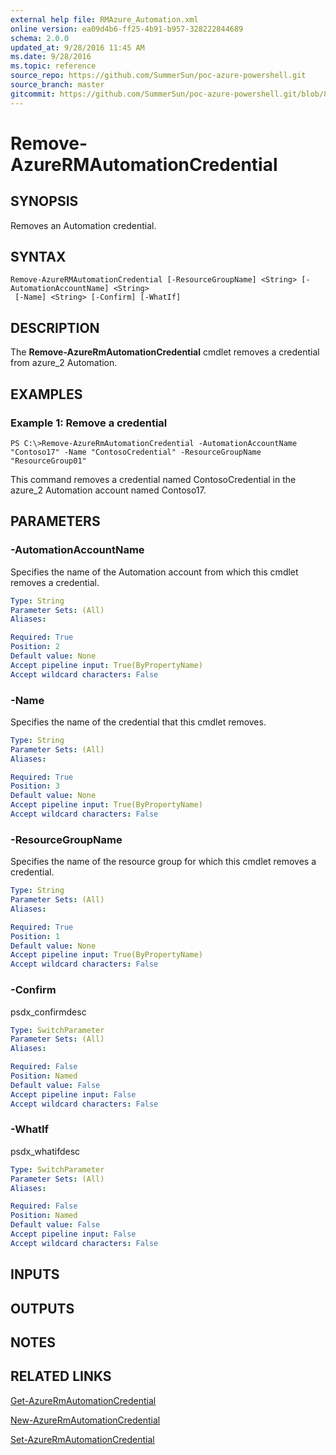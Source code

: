 ```yaml
---
external help file: RMAzure_Automation.xml
online version: ea09d4b6-ff25-4b91-b957-328222844689
schema: 2.0.0
updated_at: 9/28/2016 11:45 AM
ms.date: 9/28/2016
ms.topic: reference
source_repo: https://github.com/SummerSun/poc-azure-powershell.git
source_branch: master
gitcommit: https://github.com/SummerSun/poc-azure-powershell.git/blob/8903b0f1daa01932ac5fa167f377736de2df6709/azureps-cmdlets-docs/Resource%20Manager/Automation%20Cmdlets/v0.9.8/Remove-AzureRMAutomationCredential.md
---
```


# Remove-AzureRMAutomationCredential
## SYNOPSIS
Removes an Automation credential.

## SYNTAX

```
Remove-AzureRMAutomationCredential [-ResourceGroupName] <String> [-AutomationAccountName] <String>
 [-Name] <String> [-Confirm] [-WhatIf]
```

## DESCRIPTION
The **Remove-AzureRmAutomationCredential** cmdlet removes a credential from azure_2 Automation.

## EXAMPLES

### Example 1: Remove a credential
```
PS C:\>Remove-AzureRmAutomationCredential -AutomationAccountName "Contoso17" -Name "ContosoCredential" -ResourceGroupName "ResourceGroup01"
```

This command removes a credential named ContosoCredential in the azure_2 Automation account named Contoso17.

## PARAMETERS

### -AutomationAccountName
Specifies the name of the Automation account from which this cmdlet removes a credential.

```yaml
Type: String
Parameter Sets: (All)
Aliases: 

Required: True
Position: 2
Default value: None
Accept pipeline input: True(ByPropertyName)
Accept wildcard characters: False
```

### -Name
Specifies the name of the credential that this cmdlet removes.

```yaml
Type: String
Parameter Sets: (All)
Aliases: 

Required: True
Position: 3
Default value: None
Accept pipeline input: True(ByPropertyName)
Accept wildcard characters: False
```

### -ResourceGroupName
Specifies the name of the resource group for which this cmdlet removes a credential.

```yaml
Type: String
Parameter Sets: (All)
Aliases: 

Required: True
Position: 1
Default value: None
Accept pipeline input: True(ByPropertyName)
Accept wildcard characters: False
```

### -Confirm
psdx_confirmdesc

```yaml
Type: SwitchParameter
Parameter Sets: (All)
Aliases: 

Required: False
Position: Named
Default value: False
Accept pipeline input: False
Accept wildcard characters: False
```

### -WhatIf
psdx_whatifdesc

```yaml
Type: SwitchParameter
Parameter Sets: (All)
Aliases: 

Required: False
Position: Named
Default value: False
Accept pipeline input: False
Accept wildcard characters: False
```

## INPUTS

## OUTPUTS

## NOTES

## RELATED LINKS

[Get-AzureRmAutomationCredential](ea09d4b6-ff25-4b91-b957-328222844689)

[New-AzureRmAutomationCredential](2e0b5b0e-df2b-4747-bb42-8e6b94f397e0)

[Set-AzureRmAutomationCredential](f0f039fd-2b0b-4993-8408-471e0f7ad10b)


